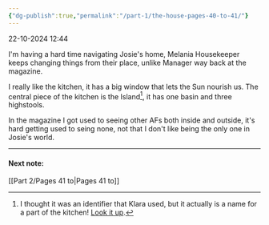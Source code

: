```yaml
---
{"dg-publish":true,"permalink":"/part-1/the-house-pages-40-to-41/"}
---
```


22-10-2024 12:44

I'm having a hard time navigating Josie's home, Melania Housekeeper keeps changing things from their place, unlike Manager way back at the magazine.

I really like the kitchen, it has a big window that lets the Sun nourish us. The central piece of the kitchen is the Island[^1], it has one basin and three highstools.

In the magazine I got used to seeing other AFs both inside and outside, it's hard getting used to seing none, not that I don't like being the only one in Josie's world.

[^1]: I thought it was an identifier that Klara used, but it actually is a name for a part of the kitchen! [Look it up](https://es.slideshare.net/slideshow/kitchen-diagram-33844731/33844731).
___
#### Next note:
[[Part 2/Pages 41 to\|Pages 41 to]]



